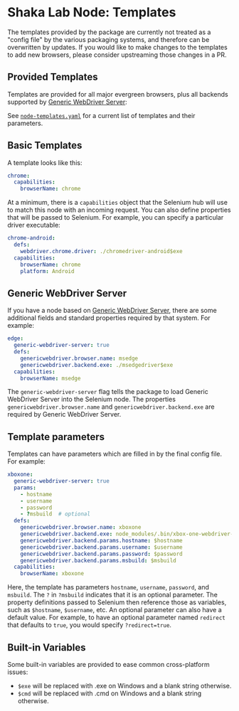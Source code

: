 # Shaka Lab Node: Templates

The templates provided by the package are currently not treated as a "config
file" by the various packaging systems, and therefore can be overwritten by
updates.  If you would like to make changes to the templates to add new
browsers, please consider upstreaming those changes in a PR.


## Provided Templates

Templates are provided for all major evergreen browsers, plus all backends
supported by [Generic WebDriver Server](https://github.com/shaka-project/generic-webdriver-server):

See [`node-templates.yaml`](node-templates.yaml) for a current list of
templates and their parameters.


## Basic Templates

A template looks like this:

```yaml
chrome:
  capabilities:
    browserName: chrome
```

At a minimum, there is a `capabilities` object that the Selenium hub will use
to match this node with an incoming request.  You can also define properties
that will be passed to Selenium.  For example, you can specify a particular
driver executable:

```yaml
chrome-android:
  defs:
    webdriver.chrome.driver: ./chromedriver-android$exe
  capabilities:
    browserName: chrome
    platform: Android
```


## Generic WebDriver Server

If you have a node based on [Generic WebDriver Server](https://github.com/shaka-project/generic-webdriver-server),
there are some additional fields and standard properties required by that
system.  For example:


```yaml
edge:
  generic-webdriver-server: true
  defs:
    genericwebdriver.browser.name: msedge
    genericwebdriver.backend.exe: ./msedgedriver$exe
  capabilities:
    browserName: msedge
```

The `generic-webdriver-server` flag tells the package to load Generic WebDriver
Server into the Selenium node.  The properties `genericwebdriver.browser.name`
and `genericwebdriver.backend.exe` are required by Generic WebDriver Server.


## Template parameters

Templates can have parameters which are filled in by the final config file.
For example:

```yaml
xboxone:
  generic-webdriver-server: true
  params:
    - hostname
    - username
    - password
    - ?msbuild  # optional
  defs:
    genericwebdriver.browser.name: xboxone
    genericwebdriver.backend.exe: node_modules/.bin/xbox-one-webdriver-server$cmd
    genericwebdriver.backend.params.hostname: $hostname
    genericwebdriver.backend.params.username: $username
    genericwebdriver.backend.params.password: $password
    genericwebdriver.backend.params.msbuild: $msbuild
  capabilities:
    browserName: xboxone
```

Here, the template has parameters `hostname`, `username`, `password`, and
`msbuild`.  The `?` in `?msbuild` indicates that it is an optional parameter.
The property definitions passed to Selenium then reference those as variables,
such as `$hostname`, `$username`, etc.  An optional parameter can also have a
default value.  For example, to have an optional parameter named `redirect`
that defaults to `true`, you would specify `?redirect=true`.


## Built-in Variables

Some built-in variables are provided to ease common cross-platform issues:
 - `$exe` will be replaced with .exe on Windows and a blank string otherwise.
 - `$cmd` will be replaced with .cmd on Windows and a blank string otherwise.
